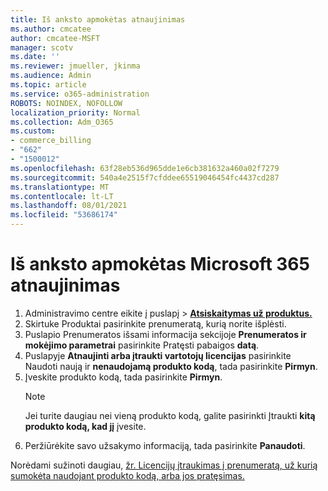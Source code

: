 ```yaml
---
title: Iš anksto apmokėtas atnaujinimas
ms.author: cmcatee
author: cmcatee-MSFT
manager: scotv
ms.date: ''
ms.reviewer: jmueller, jkinma
ms.audience: Admin
ms.topic: article
ms.service: o365-administration
ROBOTS: NOINDEX, NOFOLLOW
localization_priority: Normal
ms.collection: Adm_O365
ms.custom:
- commerce_billing
- "662"
- "1500012"
ms.openlocfilehash: 63f28eb536d965dde1e6cb381632a460a02f7279
ms.sourcegitcommit: 540a4e2515f7cfddee65519046454fc4437cd287
ms.translationtype: MT
ms.contentlocale: lt-LT
ms.lasthandoff: 08/01/2021
ms.locfileid: "53686174"
---
```

# <a name="prepaid-microsoft-365-renewal"></a>Iš anksto apmokėtas Microsoft 365 atnaujinimas

1. Administravimo centre eikite į  puslapį \> **[Atsiskaitymas už produktus.](https://go.microsoft.com/fwlink/p/?linkid=842054)**
2. Skirtuke  Produktai pasirinkite prenumeratą, kurią norite išplėsti.
3. Puslapio Prenumeratos išsami informacija sekcijoje **Prenumeratos ir mokėjimo parametrai** pasirinkite Pratęsti pabaigos **datą**.
4. Puslapyje **Atnaujinti arba įtraukti vartotojų licencijas** pasirinkite Naudoti naują ir **nenaudojamą produkto kodą**, tada pasirinkite **Pirmyn**.
5. Įveskite produkto kodą, tada pasirinkite **Pirmyn**.
    > [!NOTE]
    > Jei turite daugiau nei vieną produkto kodą, galite pasirinkti Įtraukti **kitą produkto kodą, kad jį** įvesite.
6. Peržiūrėkite savo užsakymo informaciją, tada pasirinkite **Panaudoti**.

Norėdami sužinoti daugiau, [žr. Licencijų įtraukimas į prenumeratą, už kurią sumokėta naudojant produkto kodą, arba jos pratęsimas.](/microsoft-365/commerce/licenses/add-licenses-using-product-key)